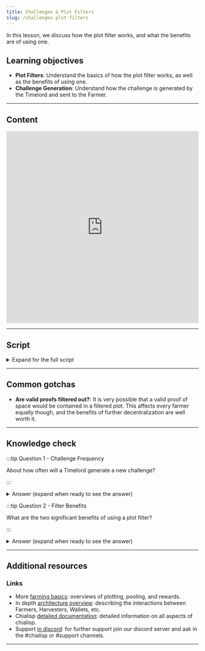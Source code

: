 ```yaml
---
title: Challenges & Plot Filters
slug: /challenges-plot-filters
---
```


In this lesson, we discuss how the plot filter works, and what the benefits are of using one.

## Learning objectives

- **Plot Filters**: Understand the basics of how the plot filter works, as well as the benefits of using one.
- **Challenge Generation**: Understand how the challenge is generated by the Timelord and sent to the Farmer.

---

## Content

<div class="videoWrapper">
<iframe width="100%" height="504" src="https://www.youtube.com/embed/N55a0xQANVg" frameborder="0" allowfullscreen="allowfullscreen"></iframe>
</div>

---

## Script

<details>

<summary> Expand for the full script </summary>

0:00  
The Timelord generates a new challenge about every 9 seconds. This is then hashed with the ID of each plot.

0:20  
If the hash starts with 9 zeroes, the plot is considered eligible for harvesting. This is called the plot filter. The Plot Filter serves as a decentralizing force to further randomize the winner, as well as reduce the total compute needed for each challenge.

0:40  
When a farmer receives a challenge, the harvester first determines which plots are valid and pass the plot filter, then produces potential proofs of space and submits them to the Timelord for verification and review.

1:00  
The Timelord will choose the Proof of Space that most closely meets the challenge, and using the challenge and provided Proof of Space as inputs, runs a VDF to prove that time has passed and produces the next challenge.

</details>

---

## Common gotchas

- **Are valid proofs filtered out?:** It is very possible that a valid proof of space would be contained in a filtered plot. This affects every farmer equally though, and the benefits of further decentralization are well worth it.

---

## Knowledge check

:::tip Question 1 - Challenge Frequency

About how often will a Timelord generate a new challenge?

:::

<details>

<summary> Answer (expand when ready to see the answer)  </summary>

`"About every 9 seconds"`

</details>

:::tip Question 2 - Filter Benefits

What are the two significant benefits of using a plot filter?

:::

<details>

<summary> Answer (expand when ready to see the answer)  </summary>

```bash
1. It further decentralizes the network.
2. It reduces the amount of compute needed, improving network efficiency
```

</details>

---

## Additional resources

### Links

- More [farming basics](https://docs.chia.net/farming-basics): overviews of plotting, pooling, and rewards.
- In depth [architecture overview](https://docs.chia.net/architecture-overview): describing the interactions between Farmers, Harvesters, Wallets, etc.
- Chialisp [detailed documentation](https://chialisp.com/): detailed information on all aspects of chialisp.
- Support [in discord](https://discord.gg/chia): for further support join our discord server and ask in the #chialisp or #support channels.

---
